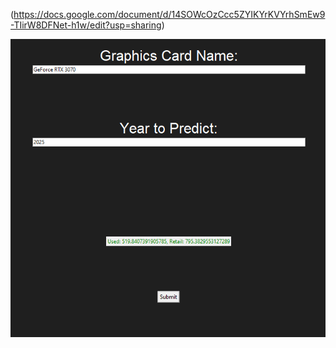(https://docs.google.com/document/d/14SOWcOzCcc5ZYIKYrKVYrhSmEw9-TIirW8DFNet-h1w/edit?usp=sharing)

![screenshot](gui.png)
